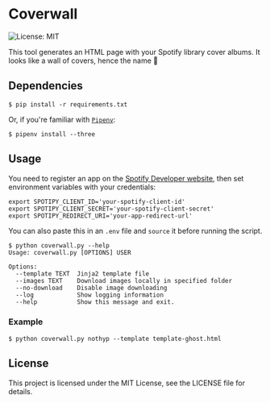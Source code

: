 # Coverwall

![License: MIT](https://img.shields.io/badge/license-MIT-blue.svg)

This tool generates an HTML page with your Spotify library cover albums.
It looks like a wall of covers, hence the name 🙂

## Dependencies

```shellsession
$ pip install -r requirements.txt
```

Or, if you're familiar with [`Pipenv`](https://github.com/kennethreitz/pipenv/):

```shellsession
$ pipenv install --three
```

## Usage

You need to register an app on the [Spotify Developer website](https://developer.spotify.com/my-applications/#!/applications), then set environment variables with your credentials:

```shellsession
export SPOTIPY_CLIENT_ID='your-spotify-client-id'
export SPOTIPY_CLIENT_SECRET='your-spotify-client-secret'
export SPOTIPY_REDIRECT_URI='your-app-redirect-url'
```

You can also paste this in an `.env` file and `source` it before running the script.

```shellsession
$ python coverwall.py --help
Usage: coverwall.py [OPTIONS] USER

Options:
  --template TEXT  Jinja2 template file
  --images TEXT    Download images locally in specified folder
  --no-download    Disable image downloading
  --log            Show logging information
  --help           Show this message and exit.
```

### Example

```shellsession
$ python coverwall.py nothyp --template template-ghost.html
```

## License

This project is licensed under the MIT License, see the LICENSE file for details.
